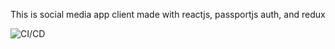 This is social media app client made with reactjs, passportjs auth, and redux

![CI/CD](https://github.com/ahmadmarhaba/social-media-app-react/workflows/CI/CD/badge.svg)